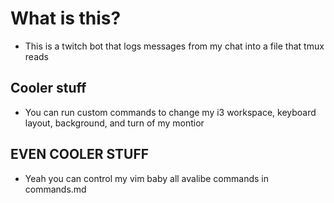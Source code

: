 # What is this?
* This is a twitch bot that logs messages from my chat into a file that tmux reads
## Cooler stuff
* You can run custom commands to change my i3 workspace, keyboard layout,
  background, and turn of my montior
## EVEN COOLER STUFF
* Yeah you can control my vim baby all avalibe commands in commands.md

